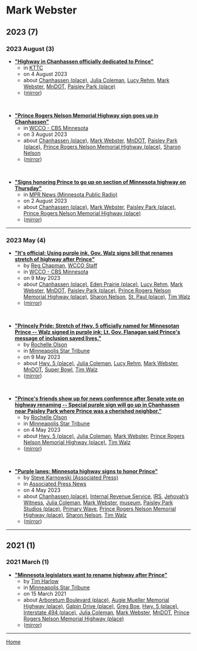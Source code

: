 # Mark Webster

## 2023 (7)

### 2023 August (3)

 - [**"Highway in Chanhassen officially dedicated to Prince"**](https://www.kttc.com/2023/08/03/highway-chanhassen-officially-dedicated-prince/)
    - in [KTTC](../../publications/k-o/kttc/index.md)
    - on 4 August 2023
    - about [Chanhassen (place)](../../topics/place/chanhassen/index.md), [Julia Coleman](../../topics/julia-coleman/index.md), [Lucy Rehm](../../topics/lucy-rehm/index.md), [Mark Webster](../../topics/mark-webster/index.md), [MnDOT](../../topics/mndot/index.md), [Paisley Park (place)](../../topics/place/paisley-park/index.md)
    - ([mirror](https://web.archive.org/web/*/https://www.kttc.com/2023/08/03/highway-chanhassen-officially-dedicated-prince/))

<br />

 - [**"Prince Rogers Nelson Memorial Highway sign goes up in Chanhassen"**](https://www.cbsnews.com/minnesota/news/prince-rogers-nelson-memorial-highway-sign-goes-up-in-chanhassen/)
    - in [WCCO - CBS Minnesota](../../publications/u-z/wcco-cbs-minnesota/index.md)
    - on 3 August 2023
    - about [Chanhassen (place)](../../topics/place/chanhassen/index.md), [Mark Webster](../../topics/mark-webster/index.md), [MnDOT](../../topics/mndot/index.md), [Paisley Park (place)](../../topics/place/paisley-park/index.md), [Prince Rogers Nelson Memorial Highway (place)](../../topics/place/prince-rogers-nelson-memorial-highway/index.md), [Sharon Nelson](../../topics/sharon-nelson/index.md)
    - ([mirror](https://web.archive.org/web/*/https://www.cbsnews.com/minnesota/news/prince-rogers-nelson-memorial-highway-sign-goes-up-in-chanhassen/))

<br />

 - [**"Signs honoring Prince to go up on section of Minnesota highway on Thursday"**](https://www.mprnews.org/story/2023/08/02/signs-honoring-prince-to-go-up-on-section-of-minnesota-highway-on-thursday)
    - in [MPR News (Minnesota Public Radio)](../../publications/k-o/mpr-news-minnesota-public-radio/index.md)
    - on 2 August 2023
    - about [Chanhassen (place)](../../topics/place/chanhassen/index.md), [Mark Webster](../../topics/mark-webster/index.md), [Paisley Park (place)](../../topics/place/paisley-park/index.md), [Prince Rogers Nelson Memorial Highway (place)](../../topics/place/prince-rogers-nelson-memorial-highway/index.md)
    - ([mirror](https://web.archive.org/web/*/https://www.mprnews.org/story/2023/08/02/signs-honoring-prince-to-go-up-on-section-of-minnesota-highway-on-thursday))

----

### 2023 May (4)

 - [**"It's official: Using purple ink, Gov. Walz signs bill that renames stretch of highway after Prince"**](https://www.cbsnews.com/minnesota/news/prince-rogers-nelson-memorial-highway-bill-signed-into-law-renaming-stretch-of-chanhassen-highway/)
    - by [Reg Chapman](../../authors/reg-chapman/index.md), [WCCO Staff](../../authors/wcco-staff/index.md)
    - in [WCCO - CBS Minnesota](../../publications/u-z/wcco-cbs-minnesota/index.md)
    - on 9 May 2023
    - about [Chanhassen (place)](../../topics/place/chanhassen/index.md), [Eden Prairie (place)](../../topics/place/eden-prairie/index.md), [Lucy Rehm](../../topics/lucy-rehm/index.md), [Mark Webster](../../topics/mark-webster/index.md), [MnDOT](../../topics/mndot/index.md), [Paisley Park (place)](../../topics/place/paisley-park/index.md), [Prince Rogers Nelson Memorial Highway (place)](../../topics/place/prince-rogers-nelson-memorial-highway/index.md), [Sharon Nelson](../../topics/sharon-nelson/index.md), [St. Paul (place)](../../topics/place/st-paul/index.md), [Tim Walz](../../topics/tim-walz/index.md)
    - ([mirror](https://web.archive.org/web/*/https://www.cbsnews.com/minnesota/news/prince-rogers-nelson-memorial-highway-bill-signed-into-law-renaming-stretch-of-chanhassen-highway/))

<br />

 - [**"Princely Pride: Stretch of Hwy. 5 officially named for Minnesotan Prince -- Walz signed in purple ink; Lt. Gov. Flanagan said Prince's message of inclusion saved lives."**](https://www.startribune.com/princely-pride-stretch-of-highway-5-officially-named-for-minnesotan-prince-paisley-park/600273577/)
    - by [Rochelle Olson](../../authors/rochelle-olson/index.md)
    - in [Minneapolis Star Tribune](../../publications/k-o/minneapolis-star-tribune/index.md)
    - on 9 May 2023
    - about [Hwy. 5 (place)](../../topics/place/hwy-5/index.md), [Julia Coleman](../../topics/julia-coleman/index.md), [Lucy Rehm](../../topics/lucy-rehm/index.md), [Mark Webster](../../topics/mark-webster/index.md), [MnDOT](../../topics/mndot/index.md), [Super Bowl](../../topics/super-bowl/index.md), [Tim Walz](../../topics/tim-walz/index.md)
    - ([mirror](https://web.archive.org/web/*/https://www.startribune.com/princely-pride-stretch-of-highway-5-officially-named-for-minnesotan-prince-paisley-park/600273577/))

<br />

 - [**"Prince&#039;s friends show up for news conference after Senate vote on highway renaming -- Special purple sign will go up in Chanhassen near Paisley Park where Prince was a cherished neighbor."**](https://www.startribune.com/prince-friends-show-up-for-press-conference-ahead-of-highway-renaming-chanhassen-paisley-park/600272469/)
    - by [Rochelle Olson](../../authors/rochelle-olson/index.md)
    - in [Minneapolis Star Tribune](../../publications/k-o/minneapolis-star-tribune/index.md)
    - on 4 May 2023
    - about [Hwy. 5 (place)](../../topics/place/hwy-5/index.md), [Julia Coleman](../../topics/julia-coleman/index.md), [Mark Webster](../../topics/mark-webster/index.md), [Prince Rogers Nelson Memorial Highway (place)](../../topics/place/prince-rogers-nelson-memorial-highway/index.md), [Tim Walz](../../topics/tim-walz/index.md)
    - ([mirror](https://web.archive.org/web/*/https://www.startribune.com/prince-friends-show-up-for-press-conference-ahead-of-highway-renaming-chanhassen-paisley-park/600272469/))

<br />

 - [**"Purple lanes: Minnesota highway signs to honor Prince"**](https://apnews.com/article/prince-highway-name-minnesota-a1ac515d07ce850f18f56e63eb8bcef1)
    - by [Steve Karnowski (Associated Press)](../../authors/associated-press/steve-karnowski/index.md)
    - in [Associated Press News](../../publications/a-e/associated-press-news/index.md)
    - on 4 May 2023
    - about [Chanhassen (place)](../../topics/place/chanhassen/index.md), [Internal Revenue Service](../../topics/internal-revenue-service/index.md), [IRS](../../topics/irs/index.md), [Jehovah’s Witness](../../topics/jehovah-s-witness/index.md), [Julia Coleman](../../topics/julia-coleman/index.md), [Mark Webster](../../topics/mark-webster/index.md), [museum](../../topics/museum/index.md), [Paisley Park Studios (place)](../../topics/place/paisley-park-studios/index.md), [Primary Wave](../../topics/primary-wave/index.md), [Prince Rogers Nelson Memorial Highway (place)](../../topics/place/prince-rogers-nelson-memorial-highway/index.md), [Sharon Nelson](../../topics/sharon-nelson/index.md), [Tim Walz](../../topics/tim-walz/index.md)
    - ([mirror](https://web.archive.org/web/*/https://apnews.com/article/prince-highway-name-minnesota-a1ac515d07ce850f18f56e63eb8bcef1))

----

## 2021 (1)

### 2021 March (1)

 - [**"Minnesota legislators want to rename highway after Prince"**](https://www.startribune.com/minnesota-legislators-want-to-rename-highway-after-prince/600034298/)
    - by [Tim Harlow](../../authors/tim-harlow/index.md)
    - in [Minneapolis Star Tribune](../../publications/k-o/minneapolis-star-tribune/index.md)
    - on 15 March 2021
    - about [Arboretum Boulevard (place)](../../topics/place/arboretum-boulevard/index.md), [Augie Mueller Memorial Highway (place)](../../topics/place/augie-mueller-memorial-highway/index.md), [Galpin Drive (place)](../../topics/place/galpin-drive/index.md), [Greg Boe](../../topics/greg-boe/index.md), [Hwy. 5 (place)](../../topics/place/hwy-5/index.md), [Interstate 494 (place)](../../topics/place/interstate-494/index.md), [Julia Coleman](../../topics/julia-coleman/index.md), [Mark Webster](../../topics/mark-webster/index.md), [MnDOT](../../topics/mndot/index.md), [Prince Rogers Nelson Memorial Highway (place)](../../topics/place/prince-rogers-nelson-memorial-highway/index.md)
    - ([mirror](https://web.archive.org/web/*/https://www.startribune.com/minnesota-legislators-want-to-rename-highway-after-prince/600034298/))

----

[Home](../index.md)
